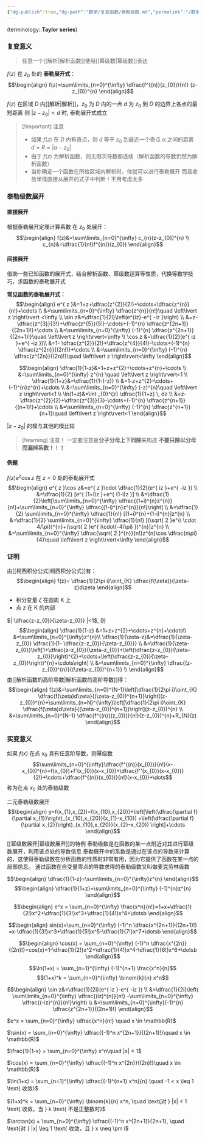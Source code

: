 ```yaml
---
{"dg-publish":true,"dg-path":"数学/复变函数/泰勒级数.md","permalink":"/数学/复变函数/泰勒级数/","dgPassFrontmatter":true,"noteIcon":"","created":"2024-05-21T15:20:28.442+08:00","updated":"2024-09-16T15:25:03.596+08:00"}
---
```


(terminology::**Taylor series**)
### 复变意义
>任意一个[[解析\|解析函数]]使用[[幂级数\|幂级数]]表达

$f(z)$ 在 $z_{0}$ 处的 **泰勒展开式**：
$$\begin{align}
f(z)=\sum\limits_{n=0}^{\infty} \dfrac{f^{(n)}(z_{0})}{n!} (z-z_{0})^{n}
\end{align}$$

$f(z)$ 在区域 $D$ 内[[解析\|解析]]，$z_{0}$ 为 $D$ 内的一点
$d$ 为 $z_{0}$ 到 $D$ 的边界上各点的最短距离
则 $\left\lvert  z-z_{0} \right\rvert<d$ 时, 泰勒展开式成立

>[!important] 注意
>- 如果 $f(z)$ 在 $D$ 内有奇点，则 $d$ 等于 $z_{0}$ 到最近一个奇点 $\alpha$ 之间的距离
> $d=R=\left\lvert  \alpha-z_{0} \right\rvert$
> - 由于 $f(z)$ 为解析函数，则无限次导数都连续（解析函数的导数仍然为解析函数）
> - 当你确定一个函数在所给区域内解析时，你就可以进行泰勒展开
> 	而且收敛半径直接从展开的式子中判断！不用考虑太多

### 泰勒级数展开
#### 直接展开
根据泰勒展开定理计算系数
在 $z_{0}$ 处展开：
$$\begin{align}
f(z)&=\sum\limits_{n=0}^{\infty} c_{n}(z-z_{0})^{n} \\
c_{n}&=\dfrac{1}{n!}f^{(n)}(z_{0})
\end{align}$$
#### 间接展开
借助一些已知函数的展开式，结合解析函数、幂级数运算等性质，代换等数学技巧，求函数的泰勒展开式

**常见函数的泰勒展开式：**
$$\begin{align}
e^{ z }&=1+z+\dfrac{z^{2}}{2!}+\cdots+\dfrac{z^{n}}{n!}+\cdots \\
&=\sum\limits_{n=0}^{\infty} \dfrac{z^{n}}{n!}\quad \left\lvert  z \right\rvert <\infty \\
\sin z&=\dfrac{1}{2i}\left(e^{iz}-e^{ -iz }\right) \\
 &=z- \dfrac{z^{3}}{3!}+\dfrac{z^{5}}{5!}-\cdots+(-1)^{n} \dfrac{z^{2n+1}}{(2n+1)!}+\cdots \\
&=\sum\limits_{n=0}^{\infty} (-1)^{n} \dfrac{z^{2n+1}}{(2n+1)!}\quad \left\lvert  z \right\rvert<\infty \\
\cos z &=\dfrac{1}{2}(e^{ iz }+e^{ -iz })\\
&=1- \dfrac{z^{2}}{2!}+\dfrac{z^{4}}{4!}-\cdots+(-1)^{n} \dfrac{z^{2n}}{(2n!)}+\cdots \\
&=\sum\limits_{n=0}^{\infty} (-1)^{n} \dfrac{z^{2n}}{(2n)!}\quad  \left\lvert  z \right\rvert<\infty
\end{align}$$


$$\begin{align} 
\dfrac{1}{1-z}&=1+z+z^{2}+\cdots+z^{n}+\cdots \\
&=\sum\limits_{n=0}^{\infty} z^{n} \quad \left\lvert  z \right\rvert<1 \\
\dfrac{1}{1+z}&=\dfrac{1}{1-(-z)} \\
&=1-z+z^{2}-\cdots+(-1)^{n}z^{n}+\cdots \\
&=\sum\limits_{n=0}^{\infty} (-z)^{n}\quad \left\lvert  z \right\rvert<1 \\
\ln(1+z)&=\int _{0}^{z} \dfrac{1}{1+z} \, dz  \\
&=z-\dfrac{z^{2}}{2}+\dfrac{z^{3}}{3}-\cdots+(-1)^{n} \dfrac{z^{n+1}}{(n+1)!}+\cdots \\
&=\sum\limits_{n=0}^{\infty} (-1)^{n} \dfrac{z^{n+1}}{n+1}\quad \left\lvert  z \right\rvert<1
\end{align}$$

$\left\lvert  z-z_{0} \right\rvert$ 的模与其他的模比较

>[!warning] 注意！
一定要注意是**分子分母上下同除**来构造
**不要只除以分母而漏掉系数！！！**

#### 例题
$f(z)e^{ z }\cos z$ 在 $z=0$ 处的泰勒展开式
$$\begin{align}
e^{ z }\cos z&=e^{ z }\cdot \dfrac{1}{2}(e^{ iz }+e^{ -iz }) \\
&=\dfrac{1}{2} [e^{ (1+i)z }+e^{ (1-i)z }] \\
&=\dfrac{1}{2}\left[\sum\limits_{n=0}^{\infty} \dfrac{(1+i)^{n}z^{n}}{n!}+\sum\limits_{n=0}^{\infty} \dfrac{(1-i)^{n}z^{n}}{n!}\right] \\
&=\dfrac{1}{2} \sum\limits_{n=0}^{\infty} \dfrac{1}{n!} [(1+i)^{n}+(1-i)^{n}]z^{n} \\
&=\dfrac{1}{2} \sum\limits_{n=0}^{\infty} \dfrac{1}{n!} [(\sqrt{ 2 }e^{i \cdot 4/\pi})^{n}+(\sqrt{ 2 }e^{ i\cdot(-4/\pi) })^{n}]z^{n}  \\
&=\sum\limits_{n=0}^{\infty} \dfrac{\sqrt{ 2 }^{n}}{n!}z^{n}\cos \dfrac{n\pi}{4}\quad  \left\lvert  z \right\rvert<\infty
\end{align}$$


### 证明
由[[柯西积分公式\|柯西积分公式]]有：
$$\begin{align}
f(z)= \dfrac{1}{2\pi i}\oint_{K} \dfrac{f(\zeta)}{\zeta-z}d\zeta
\end{align}$$
- 积分变量 $\zeta$ 在圆周 K 上
- 点 $z$ 在 K 的内部

$|  \dfrac{z-z_{0}}{\zeta-z_{0}} |<1$, 则 
$$\begin{align}
 \dfrac{1}{1-z} &=1+z+z^{2}+\cdots+z^{n}+\cdots\\
&=\sum\limits_{n=0}^{\infty}z^{n}\\
\dfrac{1}{\zeta-z}&=\dfrac{1}{\zeta-z_{0}} \dfrac{1}{1- \dfrac{z-z_{0}}{\zeta-z_{0}}} \\
&=\dfrac{1}{\zeta-z_{0}}\left[1+\dfrac{z-z_{0}}{\zeta-z_{0}}+\left(\dfrac{z-z_{0}}{\zeta-z_{0}}\right)^{2}+\cdots+\left(\dfrac{z-z_{0}}{\zeta-z_{0}}\right)^{n}+\cdots\right] \\
&=\sum\limits_{n=0}^{\infty} \dfrac{(z-z_{0})^{n}}{(\zeta-z_{0})^{n+1}} \\
\end{align}$$
由[[解析函数的高阶导数\|解析函数的高阶导数]]得：
$$\begin{align}
f(z)&=\sum\limits_{n=0}^{N-1}\left[\dfrac{1}{2\pi i}\oint_{K} \dfrac{f(\zeta)d\zeta}{(\zeta-z_{0})^{n+1}}\right](z-z_{0})^{n}+\sum\limits_{n=N}^{\infty}\left[\dfrac{1}{2\pi i}\oint_{K} \dfrac{f(\zeta)d\zeta}{(\zeta-z_{0})^{n+1}}\right](z-z_{0})^{n} \\
&=\sum\limits_{n=0}^{N-1} \dfrac{f^{(n)}(z_{0})}{n!}(z-z_{0})^{n}+R_{N}(z)
\end{align}$$


### 实变意义
如果 $f(x)$ 在点 $x_{0}$ 具有任意阶导数，则幂级数
$$\sum\limits_{n=0}^{\infty}\dfrac{f^{(n)}(x_{0})}{n!}(x-x_{0})^{n}=f(x_{0})+f'(x_{0})(x-x_{0})+\dfrac{f''(x_{0})(x-x_{0})}{2!}+\cdots+\dfrac{f^{(n)}(x_{0})}{n!}(x-x_{0})+\dots$$
称为在点 $x_{0}$ 处的泰勒级数

二元泰勒级数展开
$$\begin{align}
y=f(x_{1},x_{2})=f(x_{10},x_{20})+\left[\left(\dfrac{\partial f}{\partial x_{1}}\right)_{x_{10},x_{20}}(x_{1}-x_{10}) +\left(\dfrac{\partial f}{\partial x_{2}}\right)_{x_{10},x_{20}}(x_{2}-x_{20}) \right]+\cdots
\end{align}$$


[[幂级数展开\|幂级数展开]]的特例
泰勒级数是在函数的某一点附近对其进行幂级数展开，利用该点处的导数信息
泰勒展开中的系数是通过在该点的导数来计算的，这使得泰勒级数在分析函数的性质时非常有用，因为它提供了函数在某一点的局部信息。
通过函数在自变量零点的导数求得的泰勒级数又叫做麦克劳林级数

$$\begin{align}
\dfrac{1}{1-z}=\sum\limits_{n=0}^{\infty}z^{n}
\end{align}$$
$$\begin{align}
\dfrac{1}{1+z}=\sum\limits_{n=0}^{\infty} (-1)^{n}z^{n}
\end{align}$$


$$\begin{align}
e^x = \sum_{n=0}^{\infty} \frac{x^n}{n!}=1+x+\dfrac{1}{2!}x^2+\dfrac{1}{3!}x^3+\dfrac{1}{4!}x^4+\dotsb
\end{align}$$


$$\begin{align}
sin(x)=\sum_{n=0}^{\infty} (-1)^n \dfrac{x^{2n+1}}{(2n+1)!} =x-\dfrac{1}{3!}x^3+\dfrac{1}{5!}x^5-\dfrac{1}{7!}x^7+\dotsb
\end{align}$$

$$\begin{align}
\cos(x) = \sum_{n=0}^{\infty} (-1)^n \dfrac{x^{2n}}{(2n)!}=cos(x)=1-\dfrac{1}{2!}x^2+\dfrac{1}{4!}x^4-\dfrac{1}{6!}x^6+\dotsb
\end{align}$$



$$\ln(1+x) = \sum_{n=1}^{\infty} (-1)^{n+1} \frac{x^n}{n}$$
$$(1+x)^k = \sum_{n=0}^{\infty} \binom{k}{n} x^n$$


$$\begin{align}
\sin z&=\dfrac{1}{2i}(e^{ iz }-e^{ -iz }) \\
&=\dfrac{1}{2i}\left( \sum\limits_{n=0}^{\infty}  \dfrac{(iz)^{n}}{n!} -\sum\limits_{n=0}^{\infty} \dfrac{(-iz)^{n}}{n!}\right) \\
&=\sum\limits_{n=0}^{\infty}(-1)^{n} \dfrac{z^{2n+1}}{(2n+1)!}
\end{align}$$




$e^x = \sum_{n=0}^{\infty} \dfrac{x^n}{n!} \quad  x \in \mathbb{R}$

$\sin(x) = \sum_{n=0}^{\infty} \dfrac{(-1)^n x^{2n+1}}{(2n+1)!}\quad  x \in \mathbb{R}$

$\frac{1}{1-x} = \sum_{n=0}^{\infty} x^n\quad |x| < 1$

$\cos(x) = \sum_{n=0}^{\infty} \dfrac{(-1)^n x^{2n}}{(2n)!}\quad  x \in \mathbb{R}$

$\ln(1+x) = \sum_{n=1}^{\infty} \dfrac{(-1)^{n+1} x^n}{n} \quad -1 < x \leq 1 \text{ 收敛}$

$(1+x)^k = \sum_{n=0}^{\infty} \binom{k}{n} x^n, \quad \text{对 } |x| < 1 \text{ 收敛，当 } k \text{ 不是正整数时}$

$\arctan(x) = \sum_{n=0}^{\infty} \dfrac{(-1)^n x^{2n+1}}{2n+1}, \quad \text{对 } |x| \leq 1 \text{ 收敛，且 } x \neq \pm i$




